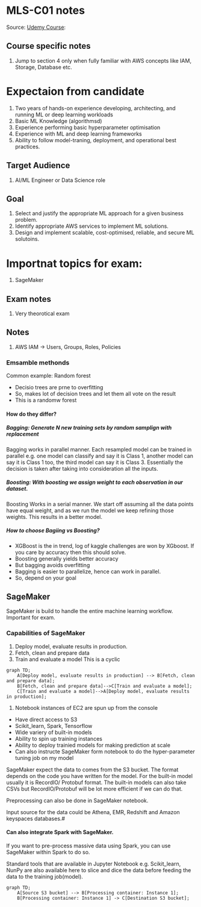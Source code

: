 # MLS-C01 notes
Source: [Udemy Course](https://www.udemy.com/course/aws-certified-machine-learning-specialty-mls): 

## Course specific notes
1. Jump to section 4 only when fully familiar with AWS concepts like IAM, Storage, Database etc.

# Expectaion from candidate 
1. Two years of hands-on experience developing, architecting, and running ML or deep learning workloads
2. Basic ML Knowledge (algorithmsd)
3. Experience performing basic hyperparameter optimisation
4. Experience with ML and deep learning frameworks
5. Ability to follow model-traning, deployment, and operational best practices.

## Target Audience
1. AI/ML Engineer or Data Science role

## Goal
1. Select and justify the appropriate ML approach for a given business problem.
2. Identify appropriate AWS services to implement ML solutions.
3. Design and implement scalable, cost-optimised, reliable, and secure ML solutoins.

# Importnat topics for exam:
1. SageMaker
   
## Exam notes
1. Very theorotical exam


## Notes
1. AWS IAM -> Users, Groups, Roles, Policies


###  Emsamble methonds
Common example: Random forest
- Decisio trees are prne to overfitting
- So, makes lot of decision trees and let them all vote on the result
- This is a randomw forest
#### How do they differ?
##### Bagging: Generate N new training sets by random samplign with replacement
Bagging works in parallel manner.
Each resampled model can be trained in parallel
e.g. one model can classify and say it is Class 1, another model can say it is Class 1 too, the third model can say it is Class 3. Essentially the decision is taken after taking into consideration all the inputs.

##### Boosting: With boosting we assign weight to each observation in our dataset.
Boosting Works in a serial manner.
We start off assuming all the data points have equal weight, and as we run the model we keep refining those weights. This results in a better model.

##### How to choose Bagiing vs Boosting?
- XGBoost is the in trend, log of kaggle challenges are won by XGboost. If you care by accuracy then this should solve.
- Boosting generally yields better accuracy
- But bagging avoids overfitting
- Bagging is easier to parallelize, hence can work in parallel.
- So, depend on your goal

## SageMaker
SageMaker is build to handle the entire machine learning workflow. 
Important for exam.
### Capabilities of SageMaker
1. Deploy model, evaluate results in production.
2. Fetch, clean and prepare data
3. Train and evaluate a model
This is a cyclic

```mermaid
graph TD;
    A[Deploy model, evaluate results in production] --> B[Fetch, clean and prepare data];
    B[Fetch, clean and prepare data]-->C[Train and evaluate a model];
    C[Train and evaluate a model]-->A[Deploy model, evaluate results in production];
```
1. Notebook instances of EC2 are spun up from the console
* Have direct access to S3
* Scikit_learn, Spark, Tensorflow
* Wide variery of built-in models
* Ability to spin up training instances
* Ability to deploy trainied models for making prediction at scale
* Can also instructe SageMaker form notebook to do the hyper-parameter tuning job on my model

SageMaker expect the data to comes from the S3 bucket.
The format depends on the code you have written for the model.
For the built-in model usually it is RecordIO/ Protobuf format. The built-in models can also take CSVs but RecordIO/Protobuf will be lot more efficient if we can do that.

Preprocessing can also be done in SageMaker notebook.

Input source for the data could be Athena, EMR, Redshift and Amazon keyspaces databases.#

#### Can also integrate Spark with SageMaker.
If you want to pre-process massive data using Spark, you can use SageMaker within Spark to do so.

Standard tools that are available in Jupyter Notebook e.g. Scikit_learn, NunPy are also available here to slice and dice the data before feeding the data to the training job(model).

```mermaid
graph TD;
    A[Source S3 bucket] --> B[Processing container: Instance 1];
    B[Processing container: Instance 1] -> C[Destination S3 bucket];
```
